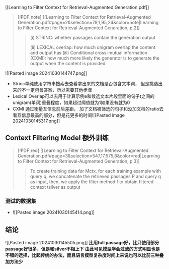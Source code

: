 [[Learning to Filter Context for Retrieval-Augmented Generation.pdf]]
> [!PDF|note] [[Learning to Filter Context for Retrieval-Augmented Generation.pdf#page=2&selection=79,1,95,24&color=note|Learning to Filter Context for Retrieval-Augmented Generation, p.2]]
> > (i) STRINC: whether passages contain the generation output
> >  
> >  (ii) LEXICAL overlap: how much unigram overlap the content and output has
> >   (iii) Conditional cross-mutual information (CXMI): how much more likely the generator is to generate the output when the content is provided.


![[Pasted image 20241030144747.png]]

- Strinc单纯使用字符串搜索去查看拿出来的文档是否包含文本词， 但是挑选出来的不一定包含答案，所以需要其他步骤
- Lexical Overlap可以去用于计算示例e和候选文本片段里面的句子t之间的unigram(单词)重叠程度，如果超过阈值就为1如果没有就为0
- CXMI 通过衡量互信息前后差距， 加了文档被筛选的句子和没加文档的ratio去看互信息最高的部分，但是花更多的时间![[Pasted image 20241030145317.png]]

## Context Filtering Model 额外训练
> [!PDF|red] [[Learning to Filter Context for Retrieval-Augmented Generation.pdf#page=3&selection=547,17,575,8&color=red|Learning to Filter Context for Retrieval-Augmented Generation, p.3]]
> >  To create training data for Mctx, for each training example with query q, we concatenate the retrieved passages P and query q as input, then, we apply the filter method f to obtain filtered context tsilver as output



### 测试的数据集
- ![[Pasted image 20241030145414.png]]
## 结论
![[Pasted image 20241030145505.png]]
**比用full passage好，比只使用部分passage好很多，但是和silver不相上下**
**由此可见模型学会过滤的方式明显也是不错的选择，比起传统的办法，而且语言模型复杂度时间上来说也可以比前三种叠加方法少**
